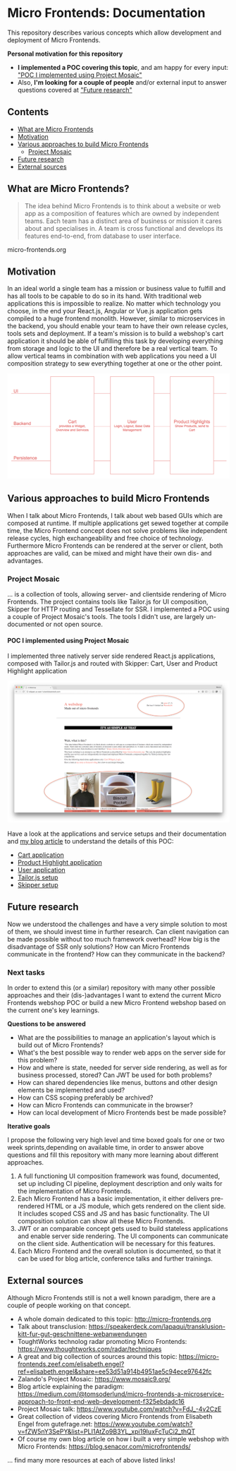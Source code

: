 # Micro Frontends: Documentation

This repository describes various concepts which allow development and deployment of Micro Frontends.

**Personal motivation for this repository**

- **I implemented a POC covering this topic**, and am happy for every input: ["POC I implemented using Project Mosaic"](#poc-i-implemented-using-project-mosaic)
- Also, **I'm looking for a couple of people** and/or external input to answer questions covered at ["Future research"](#future-research)

## Contents

- [What are Micro Frontends](#what-are-micro-frontends)
- [Motivation](#motivation)
- [Various approaches to build Micro Frontends](#various-approaches-to-build-micro-frontends)
    - [Project Mosaic](#project-mosaic)
- [Future research](#future-research)
- [External sources](#external-sources)

## What are Micro Frontends?

> The idea behind Micro Frontends is to think about a website or web app as a composition of features which are owned by independent teams. Each team has a distinct area of business or mission it cares about and specialises in. A team is cross functional and develops its features end-to-end, from database to user interface.

micro-frontends.org

## Motivation

In an ideal world a single team has a mission or business value to fulfill and has all tools to be capable to do so in its hand. With traditional web applications this is impossible to realize. No matter which technology you choose, in the end your React.js, Angular or Vue.js application gets compiled to a huge frontend monolith. However, similar to microservices in the backend, you should enable your team to have their own release cycles, tools sets and deployment. If a team's mission is to build a webshop's cart application it should be able of fulfilling this task by developing everything from storage and logic to the UI and therefore be a real vertical team. To allow vertical teams in combination with web applications you need a UI composition strategy to sew everything together at one or the other point.

![Vertical Teams with Micro Frontends](./vertical_teams.png)

## Various approaches to build Micro Frontends

When I talk about Micro Frontends, I talk about web based GUIs which are composed at runtime. If multiple applications get sewed together at compile time, the Micro Frontend concept does not solve problems like independent release cycles, high exchangeability and free choice of technology.
Furthermore Micro Frontends can be rendered at the server or client, both approaches are valid, can be mixed and might have their own dis- and advantages.

### Project Mosaic

... is a collection of tools, allowing server- and clientside rendering of Micro Frontends. The project contains tools like Tailor.js for UI composition, Skipper for HTTP routing and Tessellate for SSR. I implemented a POC using a couple of Project Mosaic's tools. The tools I didn't use, are largely un-documented or not open source.

#### POC I implemented using Project Mosaic

I implemented three natively server side rendered React.js applications, composed with Tailor.js and routed with Skipper: Cart, User and Product Highlight application

![Micro Frontends in real life](./micro_frontends.png)

Have a look at the applications and service setups and their documentation and [my blog article](https://blog.senacor.com/microfrontends/) to understand the details of this POC:

- [Cart application](https://github.com/vuza/micro-frontends-cart)
- [Product Highlight application](https://github.com/vuza/micro-frontends-highlights)
- [User application](https://github.com/vuza/micro-frontends-user)
- [Tailor.js setup](https://github.com/vuza/micro-frontends-tailor)
- [Skipper setup](https://github.com/vuza/micro-frontends-skipper)

## Future research

Now we understood the challenges and have a very simple solution to most of them, we should invest time in further research. Can client navigation can be made possible without too much framework overhead? How big is the disadvantage of SSR only solutions? How can Micro Frontends communicate in the frontend? How can they communicate in the backend?

### Next tasks

In order to extend this (or a similar) repository with many other possible approaches and their (dis-)advantages I want to extend the current Micro Frontends webshop POC or build a new Micro Frontend webshop based on the current one's key learnings.

**Questions to be answered**

- What are the possibilities to manage an application's layout which is build out of Micro Frontends?
- What's the best possible way to render web apps on the server side for this problem?
- How and where is state, needed for server side rendering, as well as for business processed, stored? Can JWT be used for both problems?
- How can shared dependencies like menus, buttons and other design elements be implemented and used?
- How can CSS scoping preferably be archived?
- How can Micro Frontends can communicate in the browser?
- How can local development of Micro Frontends best be made possible?

**Iterative goals**

I propose the following very high level and time boxed goals for one or two week sprints,depending on available time, in order to answer above questions and fill this repository with many more learning about different approaches.

1. A full functioning UI composition framework was found, documented, set up including CI pipeline, deployment description and only waits for the implementation of Micro Frontends.
2. Each Micro Frontend has a basic implementation, it either delivers pre-rendered HTML or a JS module, which gets rendered on the client side. It includes scoped CSS and JS and has basic functionality. The UI composition solution can show all these Micro Frontends.
3. JWT or an comparable concept gets used to build stateless applications and enable server side rendering. The UI components can communicate on the client side. Authentication will be necessary for this features.
4. Each Micro Frontend and the overall solution is documented, so that it can be used for blog article, conference talks and further trainings.

## External sources

Although Micro Frontends still is not a well known paradigm, there are a couple of people working on that concept.

- A whole domain dedicated to this topic: http://micro-frontends.org
- Talk about transclusion: https://speakerdeck.com/lapaqui/transklusion-kitt-fur-gut-geschnittene-webanwendungen
- ToughtWorks technolog radar promoting Micro Frontends: https://www.thoughtworks.com/radar/techniques
- A great and big collection of sources around this topic: https://micro-frontends.zeef.com/elisabeth.engel?ref=elisabeth.engel&share=ee53d51a914b4951ae5c94ece97642fc
- Zalando's Project Mosaic: https://www.mosaic9.org/
- Blog article explaining the paradigm: https://medium.com/@tomsoderlund/micro-frontends-a-microservice-approach-to-front-end-web-development-f325ebdadc16
- Project Mosaic talk: https://www.youtube.com/watch?v=FdJ_-4v2CzE
- Great collection of videos covering Micro Frontends from Elisabeth Engel from gutefrage.net: https://www.youtube.com/watch?v=fZW5nY3SePY&list=PLI1AtZo9B3YL_xpi19IuxFcTuCi2_thQT
- Of course my own blog article on how i built a very simple webshop with Micro Frontends: https://blog.senacor.com/microfrontends/

... find many more resources at each of above listed links!